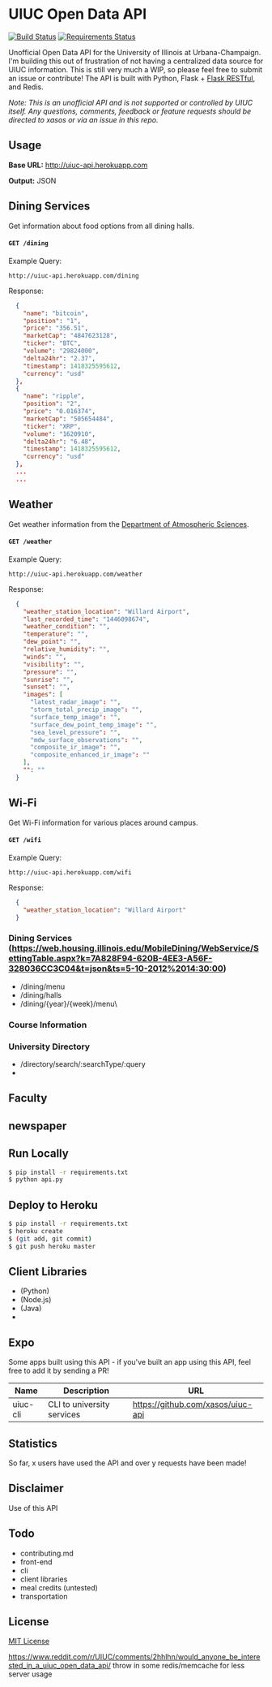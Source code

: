 # UIUC Open Data API

[![Build Status][travis-image]][travis-url] [![Requirements Status][require-image]][require-url]

Unofficial Open Data API for the University of Illinois at Urbana-Champaign. I'm building this out of frustration of not having a centralized data source for UIUC information. This is still very much a WIP, so please feel free to submit an issue or contribute! The API is built with Python, Flask + [Flask RESTful](https://github.com/flask-restful/flask-restful), and Redis.

*Note: This is an unofficial API and is not supported or controlled by UIUC itself. Any questions, comments, feedback or feature requests should be directed to xasos or via an issue in this repo.*

## Usage
**Base URL:** http://uiuc-api.herokuapp.com

**Output:** JSON

## Dining Services

Get information about food options from all dining halls.

#### `GET /dining`

Example Query:
```
http://uiuc-api.herokuapp.com/dining
```

Response:
```json
  {
    "name": "bitcoin",
    "position": "1",
    "price": "356.51",
    "marketCap": "4847623128",
    "ticker": "BTC",
    "volume": "29824000",
    "delta24hr": "2.37",
    "timestamp": 1418325595612,
    "currency": "usd"
  },
  {
    "name": "ripple",
    "position": "2",
    "price": "0.016374",
    "marketCap": "505654484",
    "ticker": "XRP",
    "volume": "1620910",
    "delta24hr": "6.48",
    "timestamp": 1418325595612,
    "currency": "usd"
  },
  ...
  ...
```

## Weather

Get weather information from the [Department of Atmospheric Sciences](https://www.atmos.illinois.edu/weather/).

#### `GET /weather`

Example Query:
```
http://uiuc-api.herokuapp.com/weather
```

Response:
```json
  {
    "weather_station_location": "Willard Airport",
    "last_recorded_time": "1446098674",
    "weather_condition": "",
    "temperature": "",
    "dew_point": "",
    "relative_humidity": "",
    "winds": "",
    "visibility": "",
    "pressure": "",
    "sunrise": "",
    "sunset": "",
    "images": [
      "latest_radar_image": "",
      "storm_total_precip_image": "",
      "surface_temp_image": "",
      "surface_dew_point_temp_image": "",
      "sea_level_pressure": "",
      "mdw_surface_observations": "",
      "composite_ir_image": "",
      "composite_enhanced_ir_image": ""
    ],
    "": ""
  }
```

## Wi-Fi

Get Wi-Fi information for various places around campus.

#### `GET /wifi`

Example Query:
```
http://uiuc-api.herokuapp.com/wifi
```

Response:
```json
  {
    "weather_station_location": "Willard Airport"
  }
```

### Dining Services (https://web.housing.illinois.edu/MobileDining/WebService/SettingTable.aspx?k=7A828F94-620B-4EE3-A56F-328036CC3C04&t=json&ts=5-10-2012%2014:30:00)
 - /dining/menu
 - /dining/halls
 - /dining/{year}/{week}/menu\

### Course Information

### University Directory
 - /directory/search/:searchType/:query
 - 
 
## Faculty

## newspaper


 
## Run Locally
```sh
$ pip install -r requirements.txt
$ python api.py
```

## Deploy to Heroku 
```sh
$ pip install -r requirements.txt
$ heroku create
$ (git add, git commit)
$ git push heroku master
```


## Client Libraries
 - []() (Python)
 - []() (Node.js)
 - []() (Java)
 - 
 
## Expo
Some apps built using this API - if you've built an app using this API, feel free to add it by sending a PR!

| Name | Description | URL |
| ---- | ---- | ---- |
| uiuc-cli | CLI to university services | https://github.com/xasos/uiuc-api |
 
## Statistics
So far, x users have used the API and over y requests have been made!

## Disclaimer
Use of this API

## Todo
- contributing.md
- front-end
- cli
- client libraries
- meal credits (untested)
- transportation

## License
[MIT License](LICENSE)

https://www.reddit.com/r/UIUC/comments/2hhlhn/would_anyone_be_interested_in_a_uiuc_open_data_api/
throw in some redis/memcache for less server usage

[travis-url]: https://travis-ci.org/xasos/UIUC-Open-Data
[travis-image]: https://travis-ci.org/xasos/UIUC-Open-Data.svg?branch=master
[require-image]: https://requires.io/github/xasos/UIUC-Open-Data/requirements.svg?branch=master
[require-url]: https://requires.io/github/xasos/UIUC-Open-Data/requirements/?branch=master
[daviddm-url]: https://david-dm.org/xasos/Coins.svg?theme=shields.io
[daviddm-image]: https://david-dm.org/xasos/Coins

